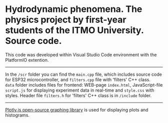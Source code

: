 # Hydrodynamic phenomena. The physics project by first-year students of the ITMO University. Source code.

This code was developed within Visual Studio Code environment with the PlatformIO extention.
____
In the <code>/scr</code> folder you can find the <code>main.cpp</code> file, which includes source code for ESP32 microcontroller, and <code>filters.cpp</code> file with 'filters' C++ class.<br />
<code>data</code> folder includes files for frontend: WEB-page <code>index.html</code>, JavaScript-file <code>script.js</code> for displaying experiment data in real-time and <code>style.css</code> with styles.
Header file <code>filters.h</code> for 'filters' C++ class is in <code>/include</code> folder.
____
[Plotly.js open-source graphing library](https://plotly.com/javascript/) is used for displaying plots and histograms.
